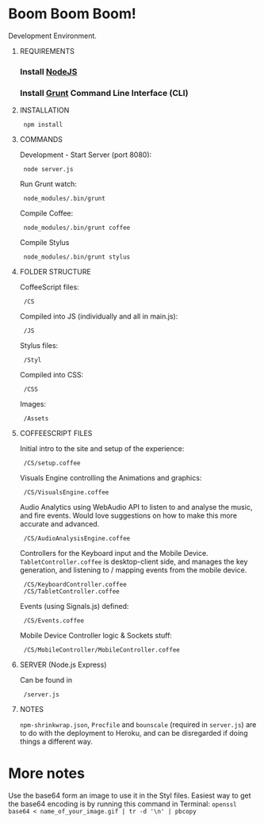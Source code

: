 Boom Boom Boom!
===============

Development Environment.

1. REQUIREMENTS

	### Install [NodeJS](http://nodejs.org/)
	### Install [Grunt](http://gruntjs.com/) Command Line Interface (CLI)

2. INSTALLATION

		npm install
  
3. COMMANDS

	Development - Start Server (port 8080):

		node server.js

	Run Grunt watch:

		node_modules/.bin/grunt

	Compile Coffee:

		node_modules/.bin/grunt coffee

	Compile Stylus

		node_modules/.bin/grunt stylus

4. FOLDER STRUCTURE

	CoffeeScript files:

		/CS

	Compiled into JS (individually and all in main.js):
		
		/JS

	Stylus files:

		/Styl

	Compiled into CSS:

		/CSS

	Images:

		/Assets

5. COFFEESCRIPT FILES
	
	Initial intro to the site and setup of the experience:

		/CS/setup.coffee

	Visuals Engine controlling the Animations and graphics:

		/CS/VisualsEngine.coffee

	Audio Analytics using WebAudio API to listen to and analyse the music, and fire events. Would love suggestions on how to make this more accurate and advanced.

		/CS/AudioAnalysisEngine.coffee

	Controllers for the Keyboard input and the Mobile Device. `TabletController.coffee` is desktop-client side, and manages the key generation, and listening to / mapping events from the mobile device.

		/CS/KeyboardController.coffee
		/CS/TabletController.coffee

	Events (using Signals.js) defined:

		/CS/Events.coffee

	Mobile Device Controller logic & Sockets stuff:

		/CS/MobileController/MobileController.coffee

6. SERVER (Node.js Express)

	Can be found in

		/server.js

6. NOTES
	
	`npm-shrinkwrap.json`, `Procfile` and `bounscale` (required in `server.js`) are to do with the deployment to Heroku, and can be disregarded if doing things a different way.





# More notes
Use the base64 form an image to use it in the Styl files. Easiest way to get the base64 encoding is by running this command in Terminal:
`openssl base64 < name_of_your_image.gif | tr -d '\n' | pbcopy`
